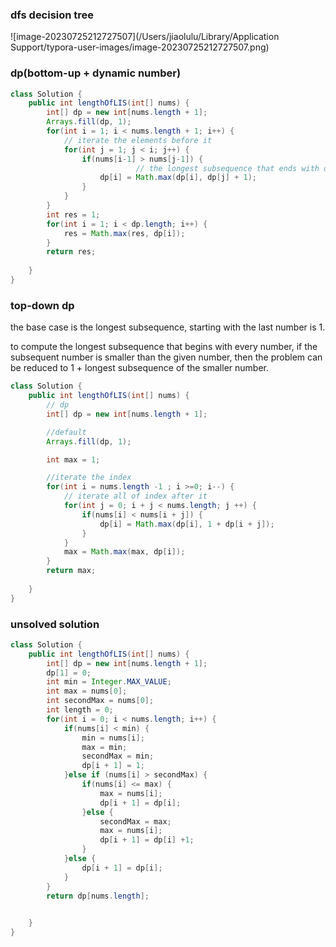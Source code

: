 ### dfs decision tree

![image-20230725212727507](/Users/jiaolulu/Library/Application Support/typora-user-images/image-20230725212727507.png)

### dp(bottom-up + dynamic number)

```java
class Solution {
    public int lengthOfLIS(int[] nums) {
        int[] dp = new int[nums.length + 1];
        Arrays.fill(dp, 1);
        for(int i = 1; i < nums.length + 1; i++) {
            // iterate the elements before it
            for(int j = 1; j < i; j++) {
                if(nums[i-1] > nums[j-1]) {
           					// the longest subsequence that ends with dp[i]
                    dp[i] = Math.max(dp[i], dp[j] + 1);
                }
            }
        }
        int res = 1;
        for(int i = 1; i < dp.length; i++) {
            res = Math.max(res, dp[i]);
        }
        return res;
        
    }
}
```



### top-down dp

the base case is the longest subsequence, starting with the last number is 1.

to compute the longest subsequence that begins with every number, if the subsequent number is smaller than the given number, then the problem can be reduced to 1 + longest subsequence of the smaller number.

```java
class Solution {
    public int lengthOfLIS(int[] nums) {
        // dp
        int[] dp = new int[nums.length + 1];

        //default
        Arrays.fill(dp, 1);

        int max = 1;

        //iterate the index
        for(int i = nums.length -1 ; i >=0; i--) {
            // iterate all of index after it
            for(int j = 0; i + j < nums.length; j ++) {
                if(nums[i] < nums[i + j]) {
                    dp[i] = Math.max(dp[i], 1 + dp[i + j]);
                }
            }
            max = Math.max(max, dp[i]);
        }
        return max;
        
    }
}
```



### unsolved solution

```java
class Solution {
    public int lengthOfLIS(int[] nums) {
        int[] dp = new int[nums.length + 1];
        dp[1] = 0;
        int min = Integer.MAX_VALUE;
        int max = nums[0];
        int secondMax = nums[0];
        int length = 0;
        for(int i = 0; i < nums.length; i++) {
            if(nums[i] < min) {
                min = nums[i];
                max = min;
                secondMax = min;
                dp[i + 1] = 1;
            }else if (nums[i] > secondMax) {
                if(nums[i] <= max) {
                    max = nums[i];
                    dp[i + 1] = dp[i];
                }else {
                    secondMax = max;
                    max = nums[i];
                    dp[i + 1] = dp[i] +1;
                }  
            }else {
                dp[i + 1] = dp[i];       
            }
        }
        return dp[nums.length];

        
    }
}
```

